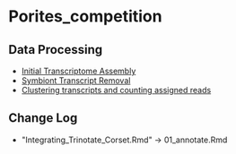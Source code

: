 # Porites_competition


## Data Processing

- [Initial Transcriptome Assembly](hpc/Assembly)
- [Symbiont Transcript Removal](hpc/psytrans)
- [Clustering transcripts and counting assigned reads](hpc/corset)

## Change Log

- "Integrating_Trinotate_Corset.Rmd" -> 01_annotate.Rmd
